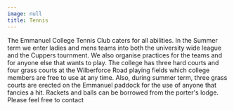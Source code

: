 ```yaml
---
image: null
title: Tennis
---
```


The Emmanuel College Tennis Club caters for all abilities. In the Summer
term we enter ladies and mens teams into both the university wide league
and the Cuppers tournment. We also organise practices for the teams and for
anyone else that wants to play.
 The college has three hard courts and four
grass courts at the Wilberforce Road playing fields which college members
are free to use at any time. Also, during summer term, three grass courts
are erected on the Emmanuel paddock for the use of anyone that fancies a
hit. Rackets and balls can be borrowed from the porter's lodge.
Please feel free to contact 
